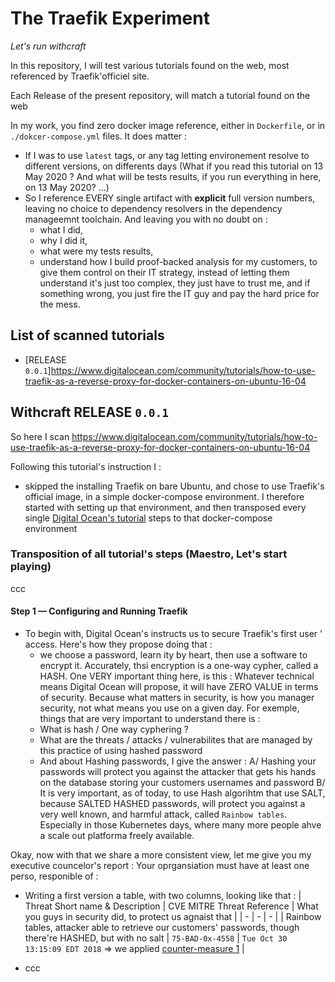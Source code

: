 # The Traefik Experiment
_Let's run withcraft_

In this repository, I will test various tutorials found on the web, most referenced by Traefik'officiel site.

Each Release of the present repository, will match a tutorial found on the web

In my work, you find zero docker image reference, either in `Dockerfile`, or in `./dokcer-compose.yml` files. 
It does matter : 
* If I was to use `latest` tags, or any tag letting environement resolve to different versions, on differents days (What if you read this tutorial on 13 May 2020 ? And what will be tests results, if you run everything in here, on 13 May 2020? ...)
* So I reference EVERY single artifact with **explicit** full version numbers, leaving no choice to dependency resolvers in the dependency manageemnt toolchain. And leaving you with no doubt on : 
  * what I did, 
  * why  I did it,
  * what were my tests results,
  * understand how I build proof-backed analysis for my customers, to give them control on their IT strategy, instead of letting them understand it's just too complex, they just have to trust me, and if something wrong, you just fire the IT guy and pay the hard price for the mess.

## List of scanned tutorials

* [RELEASE `0.0.1`]https://www.digitalocean.com/community/tutorials/how-to-use-traefik-as-a-reverse-proxy-for-docker-containers-on-ubuntu-16-04


## Withcraft RELEASE `0.0.1`

So here I scan https://www.digitalocean.com/community/tutorials/how-to-use-traefik-as-a-reverse-proxy-for-docker-containers-on-ubuntu-16-04

Following this tutorial's instruction I :
* skipped the installing Traefik on bare Ubuntu, and chose to use Traefik's official image, in a simple docker-compose environment. I therefore started with setting up that environment, and then transposed every single [Digital Ocean's tutorial](https://www.digitalocean.com/community/tutorials/how-to-use-traefik-as-a-reverse-proxy-for-docker-containers-on-ubuntu-16-04) steps to that docker-compose environment 


### Transposition of all tutorial's steps (Maestro, Let's start playing)

ccc

#### Step 1 — Configuring and Running Traefik

* To begin with, Digital Ocean's instructs us to secure Traefik's first user ' access. Here's how they propose doing that : 
  * we choose a password, learn ity by heart, then use a software to encrypt it. Accurately, thsi encryption is a one-way cypher, called a HASH. One VERY important thing here, is this : Whatever technical means Digital Ocean will propose, it will have ZERO VALUE in terms of security. Because what matters in security, is how you manager security, not what means you use  on a given day. For exemple, things that are very important to understand there is :
  * What is hash / One way cyphering ?
  * What are the threats / attacks / vulnerabilites that are managed by this practice of using hashed password
  * And about Hashing passwords, I give the answer : A/ Hashing your passwords will protect you against the attacker that gets his hands on the database storing your customers usernames and password B/ It is very important, as of today, to use Hash algorihtm that use SALT, because SALTED HASHED passwords, will protect you against a very well known, and harmful attack, called `Rainbow tables`. Especially in those Kubernetes days, where many more people ahve a scale out platforma freely available.

Okay, now with that we share a more consistent view, let me give you my executive councelor's report : 
Your oprgansiation must have at least one perso, responible of : 
* Writing a first version a table, with two columns, looking like that : 
| Threat Short name & Description | CVE MITRE Threat Reference | What you guys in security did, to protect us agnaist that |
| - | - | - |
| Rainbow tables, attacker able to retrieve our customers' passwords, though there're HASHED, but with no salt |  `75-BAD-0x-4558` | `Tue Oct 30 13:15:09 EDT 2018` => we applied [counter-measure 1](cccc) |



* ccc


